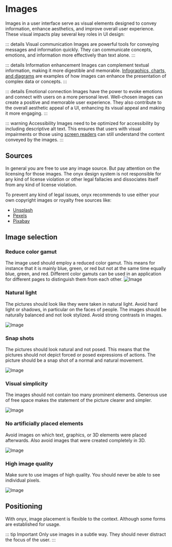 # Images

Images in a user interface serve as visual elements designed to convey information, enhance aesthetics, and improve overall user experience. These visual impacts play several key roles in UI design:

::: details Visual communication
Images are powerful tools for conveying messages and information quickly. They can communicate concepts, emotions, and information more effectively than text alone.
:::

::: details Information enhancement
Images can complement textual information, making it more digestible and memorable. [Infographics, charts, and diagrams](/basics/infographics) are examples of how images can enhance the presentation of complex data or concepts.
:::

::: details Emotional connection
Images have the power to evoke emotions and connect with users on a more personal level. Well-chosen images can create a positive and memorable user experience. They also contribute to the overall aesthetic appeal of a UI, enhancing its visual appeal and making it more engaging.
:::

::: warning Accessibility
Images need to be optimized for accessibility by including descriptive alt text. This ensures that users with visual impairments or those using [screen readers](/basics/accessibility#screen-readers) can still understand the content conveyed by the images.
:::

## Sources

In general you are free to use any image source. But pay attention on the licensing for those images. The onyx design system is not responsible for any kind of license violation or other legal fallacies and dissociates itself from any kind of license violation.

To prevent any kind of legal issues, onyx recommends to use either your own copyright images or royalty free sources like:

- [Unsplash](https://unsplash.com)
- [Pexels](https://pexels.com)
- [Pixabay](https://pixabay.com)

## Image selection

### Reduce color gamut

The image used should employ a reduced color gamut. This means for instance that it is mainly blue, green, or red but not at the same time equally blue, green, and red. Different color gamuts can be used in an application for different pages to distinguish them from each other.
![Image](/assets/color_gamut.png)

### Natural light

The pictures should look like they were taken in natural light. Avoid hard light or shadows, in particular on the faces of people. The images should be naturally balanced and not look stylized. Avoid strong contrasts in images.

![Image](/assets/natural_light.png)

### Snap shots

The pictures should look natural and not posed. This means that the pictures should not depict forced or posed expressions of actions. The picture should be a snap shot of a normal and natural movement.

![Image](/assets/snap_shots.png)

### Visual simplicity

The images should not contain too many prominent elements. Generous use of free space makes the statement of the picture clearer and simpler.

![Image](/assets/visual_simplicity.png)

### No artificially placed elements

Avoid images on which text, graphics, or 3D elements were placed afterwards. Also avoid images that were created completely in 3D.

![Image](/assets/artificial_elements.png)

### High image quality

Make sure to use images of high quality. You should never be able to see individual pixels.

![Image](/assets/image_quality.png)

## Positioning

With onyx, image placement is flexible to the context. Although some forms are established for usage.

::: tip Important
Only use images in a subtle way. They should never distract the focus of the user.
:::
